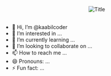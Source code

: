 <div align="center">
  <img src="https://readme-typing-svg.herokuapp.com?font=Fira+Code&weight=600&size=50&pause=1000&width=435&lines=Hey!+I+am+Saurabh+Kumar+Sahu;Welcome+to+My+Profile!
" alt="Title"></div></img>
</div>

<br>


- 👋 Hi, I’m @kaabilcoder
- 👀 I’m interested in ...
- 🌱 I’m currently learning ...
- 💞️ I’m looking to collaborate on ...
- 📫 How to reach me ...
- 😄 Pronouns: ...
- ⚡ Fun fact: ...

<!---
kaabilcoder/kaabilcoder is a ✨ special ✨ repository because its `README.md` (this file) appears on your GitHub profile.
You can click the Preview link to take a look at your changes.
--->
